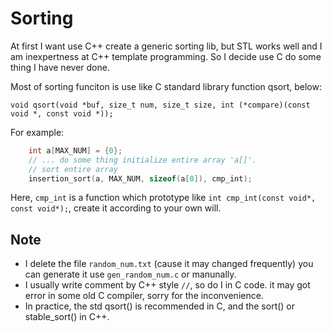 # Sorting
At first I want use C++ create a generic sorting lib, but STL works well and I am inexpertness at C++ template programming. 
So I decide use C do some thing I have never done.  

Most of sorting funciton is use like C standard library function qsort, below:
```
void qsort(void *buf, size_t num, size_t size, int (*compare)(const void *, const void *));
```

For example:
```c
    int a[MAX_NUM] = {0};
    // ... do some thing initialize entire array 'a[]'.
    // sort entire array
    insertion_sort(a, MAX_NUM, sizeof(a[0]), cmp_int);
```

Here, `cmp_int` is a function which prototype like `int cmp_int(const void*, const void*);`, create it according to your own will.

## Note
* I delete the file `random_num.txt` (cause it may changed frequently) you can generate it use `gen_random_num.c` or manunally.  
* I usually write comment by C++ style `//`, so do I in C code. it may got error in some old C compiler, sorry for the inconvenience.  
* In practice, the std qsort() is recommended in C, and the sort() or stable_sort() in C++.
